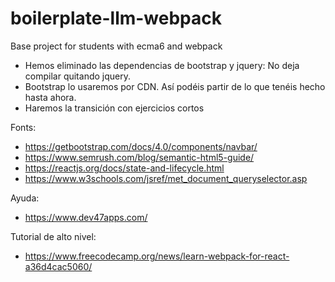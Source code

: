 # boilerplate-llm-webpack
Base project for students with ecma6 and webpack

- Hemos eliminado las dependencias de bootstrap y jquery: No deja compilar quitando jquery. 
- Bootstrap lo usaremos por CDN. Así podéis partir de lo que tenéis hecho hasta ahora.
- Haremos la transición con ejercicios cortos

Fonts:
- https://getbootstrap.com/docs/4.0/components/navbar/
- https://www.semrush.com/blog/semantic-html5-guide/
- https://reactjs.org/docs/state-and-lifecycle.html
- https://www.w3schools.com/jsref/met_document_queryselector.asp

Ayuda:
- https://www.dev47apps.com/

Tutorial de alto nivel:
- https://www.freecodecamp.org/news/learn-webpack-for-react-a36d4cac5060/
